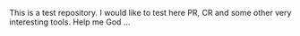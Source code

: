 This is a test repository. I would like to test here PR, CR and some other very interesting tools. Help me God ...
